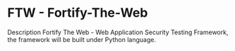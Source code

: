 FTW - Fortify-The-Web
=====================

Description
Fortify The Web - Web Application Security Testing Framework, the framework will be built under Python language.
